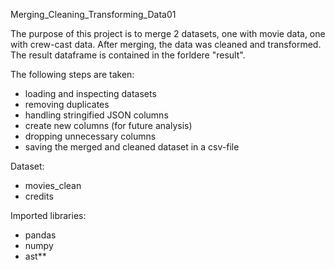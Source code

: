 Merging_Cleaning_Transforming_Data01

The purpose of this project is to merge 2 datasets, one with movie data, one with crew-cast data.
After merging, the data was cleaned and transformed. The result dataframe is contained in the forldere "result".

The following steps are taken:
- loading and inspecting datasets
- removing duplicates
- handling stringified JSON columns
- create new columns (for future analysis)
- dropping unnecessary columns
- saving the merged and cleaned dataset in a csv-file

Dataset:
- movies_clean
- credits

Imported libraries:
- pandas
- numpy
- ast**
